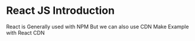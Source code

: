 # React JS Introduction
React is Generally used with NPM
But we can also use CDN
Make Example with React CDN